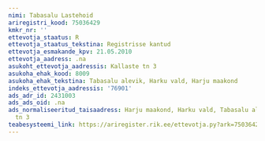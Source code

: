 ```yaml
---
nimi: Tabasalu Lastehoid
ariregistri_kood: 75036429
kmkr_nr: ''
ettevotja_staatus: R
ettevotja_staatus_tekstina: Registrisse kantud
ettevotja_esmakande_kpv: 21.05.2010
ettevotja_aadress: .na
asukoht_ettevotja_aadressis: Kallaste tn 3
asukoha_ehak_kood: 8009
asukoha_ehak_tekstina: Tabasalu alevik, Harku vald, Harju maakond
indeks_ettevotja_aadressis: '76901'
ads_adr_id: 2431003
ads_ads_oid: .na
ads_normaliseeritud_taisaadress: Harju maakond, Harku vald, Tabasalu alevik, Kallaste
  tn 3
teabesysteemi_link: https://ariregister.rik.ee/ettevotja.py?ark=75036429&ref=rekvisiidid
---
```

